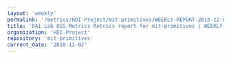 ```yaml
---
layout: 'weekly'
permalink: '/metrics/HDI-Project/mit-primitives/WEEKLY-REPORT-2018-12-02'
title: 'DAI Lab OSS Metrics Metrics report for mit-primitives | WEEKLY-REPORT-2018-12-02'
organization: 'HDI-Project'
repository: 'mit-primitives'
current_date: '2018-12-02'
---
```

